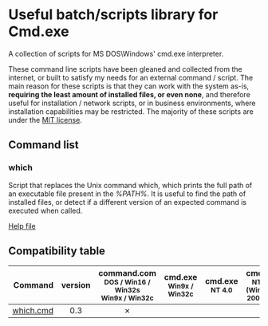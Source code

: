 # Useful batch/scripts library for Cmd.exe
A collection of scripts for MS DOS\Windows' cmd.exe interpreter.

These command line scripts have been gleaned and collected from the internet, or built to satisfy my needs for an external command / script. The main reason for these scripts is that they can work with the system as-is, **requiring the least amount of installed files, or even none**, and therefore useful for installation / network scripts, or in business environments, where installation capabilities may be restricted. The majority of these scripts are under the [MIT license](LICENSE.md).



## Command list

### which

Script that replaces the Unix command which, which prints the full path of an executable file present in the *%PATH%*. It is useful to find the path of installed files, or detect if a different version of an expected command is executed when called.

[Help file](doc/which.md)



## Compatibility table



|               **Command** | **version** | command.com<br /><small>DOS / Win16 / Win32s</small><br /><small>Win9x / Win32c</small> | cmd.exe<br /><small>Win9x / Win32c</small> | cmd.exe<br /><small>NT&nbsp;4.0</small> | cmd.exe<br /><small>NT&nbsp;5.x (Windows 2000/XP)</small> | cmd.exe<br /><small>NT 6.x~10.x (Vista/7/8/8.1/10)</small> | powershell.exe<br /><small>NT 6.x~10.x (Vista/7/8/8.1/10)</small> |
| ------------------------: | :---------: | :----------------------------------------------------------: | :----------------------------------------: | :-------------------------------------: | :-------------------------------------------------------: | :--------------------------------------------------------: | :----------------------------------------------------------: |
| [which.cmd](doc/which.md) |     0.3     |                              ✗                               |                   &nbsp;                   |                 &nbsp;                  |                             ?                             |                             ✓                              |                              ✗                               |

